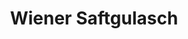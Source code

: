 ---
layout: blog
permalink: /wiener-saftgulasch/
pagedesc: Wiener Saftgulasch
title: Wiener Saftgulasch
headline: Wiener Saftgulasch
thumbnail: /assets/images/wiener-saftgulasch.jpg
datafile: wiener-saftgulasch
tags: [Rindfleisch, Hauptspeise ]
---